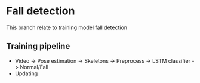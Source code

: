 # Fall detection
This branch relate to training model fall detection

## Training pipeline
+ Video -> Pose estimation -> Skeletons -> Preprocess -> LSTM classifier -> Normal/Fall
+ Updating
    


